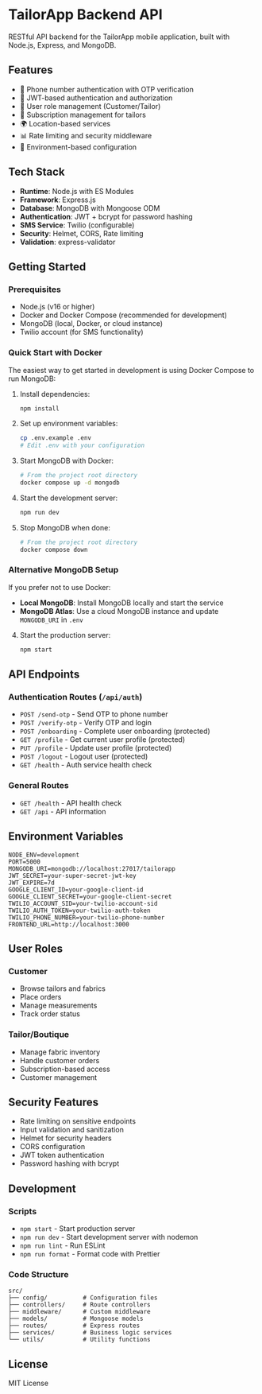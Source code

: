 # TailorApp Backend API

RESTful API backend for the TailorApp mobile application, built with Node.js, Express, and MongoDB.

## Features

- 📱 Phone number authentication with OTP verification
- 🔐 JWT-based authentication and authorization
- 👥 User role management (Customer/Tailor)
- 💼 Subscription management for tailors
- 🌍 Location-based services
- 📊 Rate limiting and security middleware
- 🔧 Environment-based configuration

## Tech Stack

- **Runtime**: Node.js with ES Modules
- **Framework**: Express.js
- **Database**: MongoDB with Mongoose ODM
- **Authentication**: JWT + bcrypt for password hashing
- **SMS Service**: Twilio (configurable)
- **Security**: Helmet, CORS, Rate limiting
- **Validation**: express-validator

## Getting Started

### Prerequisites

- Node.js (v16 or higher)
- Docker and Docker Compose (recommended for development)
- MongoDB (local, Docker, or cloud instance)
- Twilio account (for SMS functionality)

### Quick Start with Docker

The easiest way to get started in development is using Docker Compose to run MongoDB:

1. Install dependencies:
   ```bash
   npm install
   ```

2. Set up environment variables:
   ```bash
   cp .env.example .env
   # Edit .env with your configuration
   ```

3. Start MongoDB with Docker:
   ```bash
   # From the project root directory
   docker compose up -d mongodb
   ```

4. Start the development server:
   ```bash
   npm run dev
   ```

5. Stop MongoDB when done:
   ```bash
   # From the project root directory
   docker compose down
   ```

### Alternative MongoDB Setup

If you prefer not to use Docker:

- **Local MongoDB**: Install MongoDB locally and start the service
- **MongoDB Atlas**: Use a cloud MongoDB instance and update `MONGODB_URI` in `.env`

4. Start the production server:
   ```bash
   npm start
   ```

## API Endpoints

### Authentication Routes (`/api/auth`)

- `POST /send-otp` - Send OTP to phone number
- `POST /verify-otp` - Verify OTP and login
- `POST /onboarding` - Complete user onboarding (protected)
- `GET /profile` - Get current user profile (protected)
- `PUT /profile` - Update user profile (protected)
- `POST /logout` - Logout user (protected)
- `GET /health` - Auth service health check

### General Routes

- `GET /health` - API health check
- `GET /api` - API information

## Environment Variables

```env
NODE_ENV=development
PORT=5000
MONGODB_URI=mongodb://localhost:27017/tailorapp
JWT_SECRET=your-super-secret-jwt-key
JWT_EXPIRE=7d
GOOGLE_CLIENT_ID=your-google-client-id
GOOGLE_CLIENT_SECRET=your-google-client-secret
TWILIO_ACCOUNT_SID=your-twilio-account-sid
TWILIO_AUTH_TOKEN=your-twilio-auth-token
TWILIO_PHONE_NUMBER=your-twilio-phone-number
FRONTEND_URL=http://localhost:3000
```

## User Roles

### Customer
- Browse tailors and fabrics
- Place orders
- Manage measurements
- Track order status

### Tailor/Boutique
- Manage fabric inventory
- Handle customer orders
- Subscription-based access
- Customer management

## Security Features

- Rate limiting on sensitive endpoints
- Input validation and sanitization
- Helmet for security headers
- CORS configuration
- JWT token authentication
- Password hashing with bcrypt

## Development

### Scripts

- `npm start` - Start production server
- `npm run dev` - Start development server with nodemon
- `npm run lint` - Run ESLint
- `npm run format` - Format code with Prettier

### Code Structure

```
src/
├── config/          # Configuration files
├── controllers/     # Route controllers
├── middleware/      # Custom middleware
├── models/          # Mongoose models
├── routes/          # Express routes
├── services/        # Business logic services
└── utils/           # Utility functions
```

## License

MIT License